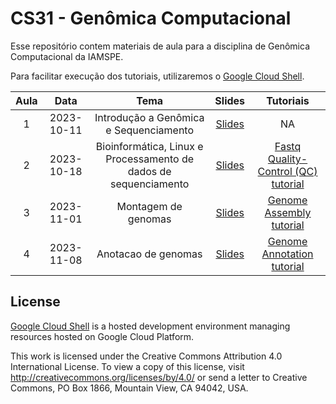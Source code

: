 # CS31 - Genômica Computacional

Esse repositório contem materiais de aula para a disciplina de Genômica Computacional da IAMSPE.

Para facilitar execução dos tutoriais, utilizaremos o [Google Cloud Shell](https://cloud.google.com/shell/docs/tutorials).

| **Aula** | **Data** | **Tema** | **Slides** | **Tutoriais** |
|:--------:|:--------:|:--------:|:----------:|:-------------:|
| 1 | 2023-10-11 | Introdução a Genômica e Sequenciamento | [Slides](https://github.com/RushAlz/IAMSPE-CS31-Genomica_Computacional/blob/main/slides/CS31_Aula1.pdf) | NA |
| 2 | 2023-10-18 | Bioinformática, Linux e Processamento de dados de sequenciamento | [Slides](https://github.com/RushAlz/IAMSPE-CS31-Genomica_Computacional/blob/main/slides/CS31_Aula2.pdf) | [Fastq Quality-Control (QC) tutorial](https://shell.cloud.google.com/?ephemeral=true&cloudshell_git_repo=https://github.com/RushAlz/IAMSPE-CS31-Genomica_Computacional.git&cloudshell_tutorial=tutorials/qc.md&shellonly=true) |
| 3 | 2023-11-01 | Montagem de genomas | [Slides](https://github.com/RushAlz/IAMSPE-CS31-Genomica_Computacional/blob/main/slides/CS31_Aula3.pdf) | [Genome Assembly tutorial](https://shell.cloud.google.com/?ephemeral=true&cloudshell_git_repo=https://github.com/RushAlz/IAMSPE-CS31-Genomica_Computacional.git&cloudshell_tutorial=tutorials/genome_assembly.md&shellonly=true) |
| 4 | 2023-11-08 | Anotacao de genomas | [Slides](https://github.com/RushAlz/IAMSPE-CS31-Genomica_Computacional/blob/main/slides/CS31_Aula4.pdf) | [Genome Annotation tutorial](https://shell.cloud.google.com/?ephemeral=true&cloudshell_git_repo=https://github.com/RushAlz/IAMSPE-CS31-Genomica_Computacional.git&cloudshell_tutorial=tutorials/genome_annotation.md&shellonly=true) |

## License

[Google Cloud Shell](https://cloud.google.com/shell/docs/) is a hosted development environment managing resources hosted on Google Cloud Platform.

This work is licensed under the Creative Commons Attribution 4.0 International License. To view a copy of this license, visit <http://creativecommons.org/licenses/by/4.0/> or send a letter to Creative Commons, PO Box 1866, Mountain View, CA 94042, USA.
